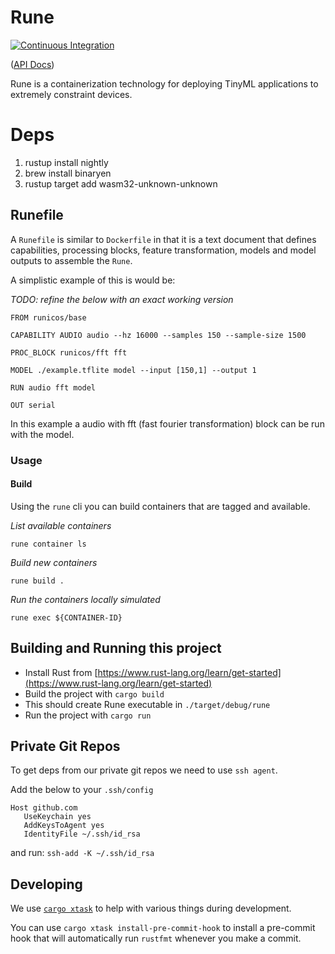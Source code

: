 # Rune

[![Continuous Integration](https://github.com/hotg-ai/rune/workflows/Continuous%20Integration/badge.svg?branch=master)](https://github.com/hotg-ai/rune/actions)

([API Docs](https://hotg-ai.github.io/rune))

Rune is a containerization technology for deploying TinyML applications to extremely constraint devices.

# Deps

1. rustup install nightly
2. brew install binaryen
2. rustup target add wasm32-unknown-unknown


## Runefile

A `Runefile` is similar to `Dockerfile` in that it is a text document that defines capabilities, processing blocks, feature transformation, models and model outputs to assemble the `Rune`.

A simplistic example of this is would be:

*TODO: refine the below with an exact working version*

```
FROM runicos/base

CAPABILITY AUDIO audio --hz 16000 --samples 150 --sample-size 1500

PROC_BLOCK runicos/fft fft

MODEL ./example.tflite model --input [150,1] --output 1

RUN audio fft model

OUT serial
```

In this example a audio with fft (fast fourier transformation) block can be run with the model.

### Usage

#### Build

Using the `rune` cli you can build containers
that are tagged and available.

*List available containers*

`rune container ls`

*Build new containers*

`rune build .`

*Run the containers locally simulated*

`rune exec ${CONTAINER-ID}`


## Building and Running this project

- Install Rust from [https://www.rust-lang.org/learn/get-started](https://www.rust-lang.org/learn/get-started)
- Build the project with `cargo build`
- This should create Rune executable in `./target/debug/rune`
- Run the project with `cargo run`


## Private Git Repos

To get deps from our private git repos we need to
use `ssh agent`.

Add the below to your `.ssh/config`
```
Host github.com
   UseKeychain yes
   AddKeysToAgent yes
   IdentityFile ~/.ssh/id_rsa
```

and run:
`ssh-add -K ~/.ssh/id_rsa`

## Developing

We use [`cargo xtask`][xtask] to help with various things during development.

You can use `cargo xtask install-pre-commit-hook` to install a pre-commit hook
that will automatically run `rustfmt` whenever you make a commit.

[xtask]: https://github.com/matklad/cargo-xtask
